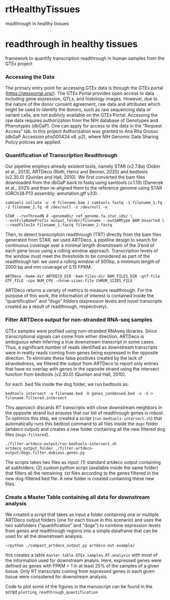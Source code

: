 # rtHealthyTissues
readthrough in healthy tissues

# readthrough in healthy tissues
framework to quantify transcription readthrough in human samples from the GTEx project

### Accessing the Data
The primary entry point for accessing GTEx data is through the GTEx portal (https://gtexportal.org/). The GTEx Portal provides open access to data including gene expression, QTLs, and histology images. However, due to the nature of the donor consent agreement, raw data and attributes which might be used to identify the donors, such as raw sequencing data or variant calls, are not publicly available on the GTEx Portal. Accessing the raw data requires authorization from the NIH database of Genotypes and Phenotypes (dbGaP). One can apply for access to the data in the “Request Access” tab. In this project Authorization was granted to Ana Rita Grosso (dbGaP Accession phs000424.v8. p2), where NIH Genomic Data Sharing Policy policies are applied.

### Quantification of Transcription Readthrough
Our pipeline employs already existent tools, namely STAR (v2.7.8a) (Dobin et al., 2013), ARTDeco (Roth, Heinz and Benner, 2020) and bedtools (v2.30.0) (Quinlan and Hall, 2010). We first converted the bam files downloaded from the dbGaP back to fastq using samtools (v.1.10) (Danecek et al., 2021) and then re-aligned them to the reference genome using STAR (GRCh38.P13 assembly; annotation.gtf v33).

```
samtools collate -u -O filename.bam | samtools fastq -1 filename_1.fq -2 filename_2.fq -0 /dev/null -s /dev/null -n
```

```
STAR --runThreadN 8 –genomeDir ref_genome.fa.star.idx/ \
--outFileNamePrefix output_folder/filename --outSAMtype BAM Unsorted \
--readFilesIn filename_1.fastq filename_2.fastq
```

Then, to detect transcription readthrough (TRT) directly from the bam files generated from STAR, we used ARTDeco, a pipeline design to search for continuous coverage over a minimal length downstream of the 3’end of each gene locus using a rolling window approach. Transcription levels of the window must meet the thresholds to be considered as part of the readthrough tail: we used a rolling window of 500bp, a minimum length of 2000 bp and min coverage of 0.15 FPKM. 

```
ARTDeco -home-dir ARTDECO_DIR -bam-files-dir BAM_FILES_DIR -gtf-file GTF_FILE -cpu NUM_CPU -chrom-sizes-file CHROM_SIZES_FILE
```

ARTDeco returns a variety of metrics to measure readthrough. 
For the purpose of this work, the information of interest is contained inside the “quantification” and “dogs” folders
(expression levels and novel transcripts created as a result of readthrough, respectively).

### Filter ARTDeco output for non-stranded RNA-seq samples

GTEx samples were profiled using non-stranded RNAseq libraries. Since transcriptional signals can come from either direction, ARTDeco is ambiguous when inferring a true downstream transcript in some cases. Thus, a significant number of reads identified as downstream transcripts were in reality reads coming from genes being expressed in the opposite direction. To eliminate these false positives created by the lack of strandedness, we filtered the output from ARTDeco to report only entries that have no overlap with genes in the opposite strand using the intersect function from bedtools (v2.30.0) (Quinlan and Hall, 2010). 

for each .bed file inside the dog folder, we run bedtools as: 

```
bedtools intersect -a filename.bed -b genes_condensed.bed -v -S > filename.filtered.intersect
```

This approach discards RT transcripts with close downstream neighbors in the opposite strand but ensures that our list of readthrough genes is robust. 
To optimize this step, we created a script (`run-bedtools-intersect.sh`) that automatically runs this bedtool command to all files inside the `dogs` 
folder (artdeco output) and creates a new folder containing all the new filtered dog files (`dogs-filtered`). 

```
./filter-artdeco-output/run-bedtools-intersect.sh artdeco_output_folder ./filter-artdeco-output/dogs.filter.dubious.genes.py
```

The scripts takes two files as input: (1) standard artdeco output containing all subfolders; 
(2) custom python script (available inside the same folder) that filters all the remaining .txt files according to the genes filtered in the new dog-filtered bed file. 
A new folder is created containing these new files.

### Create a Master Table containing all data for downstream analysis

We created a script that takes as input a folder containing one or multiple ARTDeco output folders (one for each tissue in this scenario) 
and uses the two subfolders ("quantification" and "dogs") to combine expression levels from genes and readthrough regions into a simple dataframe 
that can be used for all the downstream analysis.

```
~/python ./compact_artdeco_output.py artdeco-out-example/
```

this creates a table `master.table.GTEx.samples.RT.analysis` with most of the information used for downstream analyis.
Here, expressed genes were defined as genes with FPKM > 1 in at least 25% of the samples of a given tissue. 
Only RT transcripts coming from expressed genes in each given tissue were considered for downstream analysis.

Code to plot some of the figures in the manuscript can be found in the script `plotting_readthrough_quantification`
